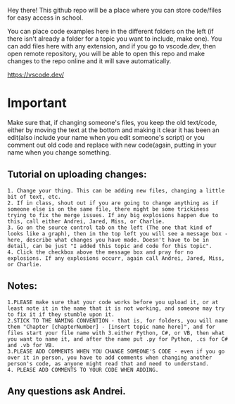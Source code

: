 Hey there! This github repo will be a place where you can store code/files for easy access in school. 

You can place code examples here in the different folders on the left (if there isn't already a folder for a topic you want to include, make one).
You can add files here with any extension, and if you go to vscode.dev, then open remote repository, you will be able to open this repo and make changes
    to the repo online and it will save automatically.

https://vscode.dev/

# Important
Make sure that, if changing someone's files, you keep the old text/code, either by moving the text at the bottom and making it clear it has been an edit(also include your name when you edit someone's script) or you comment out old code and replace with new code(again, putting in your name when you change something.


## Tutorial on uploading changes:
    1. Change your thing. This can be adding new files, changing a little bit of text, etc.
    2. If in class, shout out if you are going to change anything as if someone else is on the same file, there might be some trickiness trying to fix the merge issues. If any big explosions happen due to this, call either Andrei, Jared, Miss, or Charlie.
    3. Go on the source control tab on the left (The one that kind of looks like a graph), then in the top left you will see a message box - here, describe what changes you have made. Doesn't have to be in detail, can be just "I added this topic and code for this topic". 
    4. Click the checkbox above the message box and pray for no explosions. If any explosions occurr, again call Andrei, Jared, Miss, or Charlie.
    
## Notes:
    1.PLEASE make sure that your code works before you upload it, or at least note it in the name that it is not working, and someone may try to fix it if they stumble upon it.
    2.STICK TO THE NAMING CONVENTION - that is, for folders, you will name them "Chapter [chapterNumber] - [insert topic name here]", and for files start your file name with 3.either Python, C#, or VB, then what you want to name it, and after the name put .py for Python, .cs for C# and .vb for VB.
    3.PLEASE ADD COMMENTS WHEN YOU CHANGE SOMEONE'S CODE - even if you go over it in person, you have to add comments when changing another person's code, as anyone might read that and need to understand.
    4. PLEASE ADD COMMENTS TO YOUR CODE WHEN ADDING.



## Any questions ask Andrei.